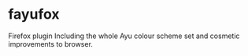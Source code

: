 # fayufox
Firefox plugin Including the whole Ayu colour scheme set and cosmetic improvements to browser.
